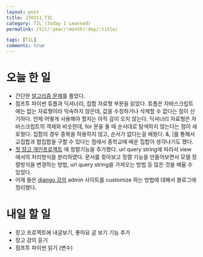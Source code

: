 ```yaml
---
layout: post
title: 170311_TIL
category: TIL (Today I Learned)
permalink: /til/:year/:month/:day/:title/

tags: [TIL]
comments: true
---
```

# 오늘 한 일
- 간단한 [알고리즘 문제](http://tryhelloworld.co.kr/challenges)를 풀었다.
- 점프투 파이썬 튜플과 딕셔너리, 집합 자료형 부분을 읽었다. 튜플은 자바스크립트에는 없는 자료형이라 익숙하지 않은데, 값을 수정하거나 삭제할 수 없다는 점이 신기하다. 언제 어떻게 사용해야 할지는 아직 감이 오지 않는다.
 딕셔너리 자료형은 자바스크립트의 객체와 비슷한데, for 문을 돌 때 순서대로 탐색하지 않는다는 점이 새로웠다. 집합의 경우 중복을 허용하지 않고, 순서가 없다는걸 배웠다. &, |를 통해서 교집합과 합집합을 구할 수 있다는 점에서 중학교때 배운 집합이 생각나기도 했다.
- [첫 장고 개인프로젝트](http://siwabada.pythonanywhere.com/) 에 정렬기능을 추가했다. url query string에 따라서 view 에서의 처리방식을 분리하였다. 문서를 찾아보고 정렬 기능을 만들어보면서 모델 정렬방식을 변경하는 방법, url query string을 가져오는 방법 등 많은 것을 배울 수 있었다.
- 어제 들은 [django 강의](https://www.inflearn.com/course/django-%ED%8C%8C%EC%9D%B4%EC%8D%AC-%EC%9E%A5%EA%B3%A0-%EA%B0%95%EC%A2%8C/) admin 사이트를 customize 하는 방법에 대해서 블로그에 정리했다.


# 내일 할 일
- 장고 프로젝트에 내글보기, 좋아요 글 보기 기능 추가
- 장고 강의 듣기
- 점프투 파이썬 읽기 (변수)
